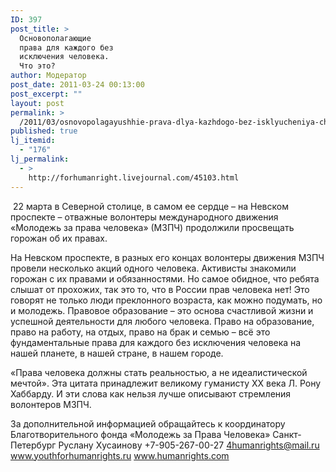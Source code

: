```yaml
---
ID: 397
post_title: >
  Основополагающие
  права для каждого без
  исключения человека.
  Что это?
author: Модератор
post_date: 2011-03-24 00:13:00
post_excerpt: ""
layout: post
permalink: >
  /2011/03/osnovopolagayushhie-prava-dlya-kazhdogo-bez-isklyucheniya-cheloveka-chto-e-to.html
published: true
lj_itemid:
  - "176"
lj_permalink:
  - >
    http://forhumanright.livejournal.com/45103.html
---
```

&nbsp;22 марта в Северной столице, в самом ее сердце &ndash; на Невском проспекте &ndash; отважные волонтеры международного движения &laquo;Молодежь за права человека&raquo; (МЗПЧ) продолжили просвещать горожан об их правах. 

На Невском проспекте, в разных его концах волонтеры движения МЗПЧ провели несколько акций одного человека. Активисты знакомили горожан с их правами и обязанностями. Но самое обидное, что ребята слышат от прохожих, так это то, что в России прав человека нет! Это говорят не только люди преклонного возраста, как можно подумать, но и молодежь. Правовое образование &ndash; это основа счастливой жизни и успешной деятельности для любого человека. Право на образование, право на работу, на отдых, право на брак и семью &ndash; всё это фундаментальные права для каждого без исключения человека на нашей планете, в нашей стране, в нашем городе.

&laquo;Права человека должны стать реальностью, а не идеалистической мечтой&raquo;. Эта цитата принадлежит великому гуманисту ХХ века Л. Рону Хаббарду. И эти слова как нельзя лучше описывают стремления волонтеров МЗПЧ.

За дополнительной информацией обращайтесь к координатору
Благотворительного фонда &laquo;Молодежь за Права Человека&raquo; Санкт-Петербург
Руслану Хусаинову
+7-905-267-00-27
4humanrights@mail.ru
www.youthforhumanrights.ru
www.humanrights.com